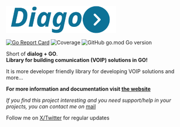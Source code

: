 <img src="icons/diago-text.png" width="300" alt="DIAGO">

[![Go Report Card](https://goreportcard.com/badge/github.com/emiago/diago)](https://goreportcard.com/report/github.com/emiago/diago)
![Coverage](https://img.shields.io/badge/coverage-61.1%25-blue)
![GitHub go.mod Go version](https://img.shields.io/github/go-mod/go-version/emiago/diago)

Short of **dialog + GO**.  
**Library for building comunication (VOIP) solutions in GO!**

It is more developer friendly library for developing VOIP solutions and more...

**For more information and documentation visit [the website](https://emiago.github.io/diago)**

*If you find this project interesting and you need support/help in your projects, you can contact me on*
[mail](mailto:emirfreelance91@gmail.com)

 

Follow me on [X/Twitter](https://twitter.com/emiago123) for regular updates
